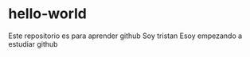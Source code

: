 # hello-world
Este repositorio es para aprender github
Soy tristan
Esoy empezando a estudiar github
